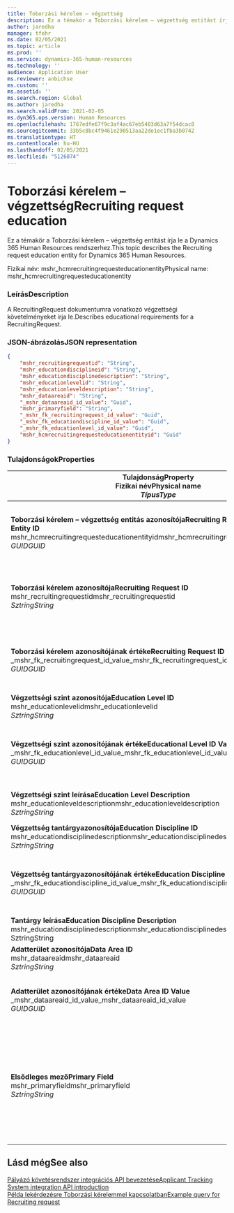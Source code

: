```yaml
---
title: Toborzási kérelem – végzettség
description: Ez a témakör a Toborzási kérelem – végzettség entitást írja le a Dynamics 365 Human Resources rendszerhez.
author: jaredha
manager: tfehr
ms.date: 02/05/2021
ms.topic: article
ms.prod: ''
ms.service: dynamics-365-human-resources
ms.technology: ''
audience: Application User
ms.reviewer: anbichse
ms.custom: ''
ms.assetid: ''
ms.search.region: Global
ms.author: jaredha
ms.search.validFrom: 2021-02-05
ms.dyn365.ops.version: Human Resources
ms.openlocfilehash: 1767edfe67f9c3af4ac67eb5403d63a7f54dcac8
ms.sourcegitcommit: 33b5c8bc4f9461e290513aa22de1ec1fba3b0742
ms.translationtype: HT
ms.contentlocale: hu-HU
ms.lasthandoff: 02/05/2021
ms.locfileid: "5126074"
---
```

# <a name="recruiting-request-education"></a><span data-ttu-id="3f188-103">Toborzási kérelem – végzettség</span><span class="sxs-lookup"><span data-stu-id="3f188-103">Recruiting request education</span></span>

<span data-ttu-id="3f188-104">Ez a témakör a Toborzási kérelem – végzettség entitást írja le a Dynamics 365 Human Resources rendszerhez.</span><span class="sxs-lookup"><span data-stu-id="3f188-104">This topic describes the Recruiting request education entity for Dynamics 365 Human Resources.</span></span>

<span data-ttu-id="3f188-105">Fizikai név: mshr_hcmrecruitingrequesteducationentity</span><span class="sxs-lookup"><span data-stu-id="3f188-105">Physical name: mshr_hcmrecruitingrequesteducationentity</span></span>

### <a name="description"></a><span data-ttu-id="3f188-106">Leírás</span><span class="sxs-lookup"><span data-stu-id="3f188-106">Description</span></span>

<span data-ttu-id="3f188-107">A RecruitingRequest dokumentumra vonatkozó végzettségi követelményeket írja le.</span><span class="sxs-lookup"><span data-stu-id="3f188-107">Describes educational requirements for a RecruitingRequest.</span></span>

### <a name="json-representation"></a><span data-ttu-id="3f188-108">JSON-ábrázolás</span><span class="sxs-lookup"><span data-stu-id="3f188-108">JSON representation</span></span>

```json
{
    "mshr_recruitingrequestid": "String",
    "mshr_educationdisciplineid": "String",
    "mshr_educationdisciplinedescription": "String",
    "mshr_educationlevelid": "String",
    "mshr_educationleveldescription": "String",
    "mshr_dataareaid": "String",
    "_mshr_dataareaid_id_value": "Guid",
    "mshr_primaryfield": "String",
    "_mshr_fk_recruitingrequest_id_value": "Guid",
    "_mshr_fk_educationdiscipline_id_value": "Guid",
    "_mshr_fk_educationlevel_id_value": "Guid",
    "mshr_hcmrecruitingrequesteducationentityid": "Guid"
}
```

### <a name="properties"></a><span data-ttu-id="3f188-109">Tulajdonságok</span><span class="sxs-lookup"><span data-stu-id="3f188-109">Properties</span></span>

| <span data-ttu-id="3f188-110">Tulajdonság</span><span class="sxs-lookup"><span data-stu-id="3f188-110">Property</span></span><br><span data-ttu-id="3f188-111">**Fizikai név**</span><span class="sxs-lookup"><span data-stu-id="3f188-111">**Physical name**</span></span><br><span data-ttu-id="3f188-112">**_Típus_**</span><span class="sxs-lookup"><span data-stu-id="3f188-112">**_Type_**</span></span> | <span data-ttu-id="3f188-113">Használat</span><span class="sxs-lookup"><span data-stu-id="3f188-113">Use</span></span> | <span data-ttu-id="3f188-114">Leírás</span><span class="sxs-lookup"><span data-stu-id="3f188-114">Description</span></span> |
| --- | --- | --- |
| <span data-ttu-id="3f188-115">**Toborzási kérelem – végzettség entitás azonosítója**</span><span class="sxs-lookup"><span data-stu-id="3f188-115">**Recruiting Request Education Entity ID**</span></span><br><span data-ttu-id="3f188-116">mshr_hcmrecruitingrequesteducationentityid</span><span class="sxs-lookup"><span data-stu-id="3f188-116">mshr_hcmrecruitingrequesteducationentityid</span></span><br><span data-ttu-id="3f188-117">*GUID*</span><span class="sxs-lookup"><span data-stu-id="3f188-117">*GUID*</span></span> | <span data-ttu-id="3f188-118">Írásvédett</span><span class="sxs-lookup"><span data-stu-id="3f188-118">Read-only</span></span><br><span data-ttu-id="3f188-119">Szükséges</span><span class="sxs-lookup"><span data-stu-id="3f188-119">Required</span></span> | <span data-ttu-id="3f188-120">A Toborzási kérelem – végzettség rekord rendszer által generált egyedi azonosítója.</span><span class="sxs-lookup"><span data-stu-id="3f188-120">System-generated unique identifier for the Recruiting Request Education record.</span></span> |
| <span data-ttu-id="3f188-121">**Toborzási kérelem azonosítója**</span><span class="sxs-lookup"><span data-stu-id="3f188-121">**Recruiting Request ID**</span></span><br><span data-ttu-id="3f188-122">mshr_recruitingrequestid</span><span class="sxs-lookup"><span data-stu-id="3f188-122">mshr_recruitingrequestid</span></span><br><span data-ttu-id="3f188-123">*Sztring*</span><span class="sxs-lookup"><span data-stu-id="3f188-123">*String*</span></span> | <span data-ttu-id="3f188-124">Írás egyszer</span><span class="sxs-lookup"><span data-stu-id="3f188-124">Write-once</span></span><br><span data-ttu-id="3f188-125">Szükséges</span><span class="sxs-lookup"><span data-stu-id="3f188-125">Required</span></span> | <span data-ttu-id="3f188-126">A kapcsolódó toborzási kérelem felhasználó által olvasható egyedi azonosítója.</span><span class="sxs-lookup"><span data-stu-id="3f188-126">The user-readable unique identifier of the related recruiting request.</span></span> |
| <span data-ttu-id="3f188-127">**Toborzási kérelem azonosítójának értéke**</span><span class="sxs-lookup"><span data-stu-id="3f188-127">**Recruiting Request ID Value**</span></span><br><span data-ttu-id="3f188-128">_mshr_fk_recruitingrequest_id_value</span><span class="sxs-lookup"><span data-stu-id="3f188-128">_mshr_fk_recruitingrequest_id_value</span></span><br><span data-ttu-id="3f188-129">*GUID*</span><span class="sxs-lookup"><span data-stu-id="3f188-129">*GUID*</span></span> | <span data-ttu-id="3f188-130">Írásvédett</span><span class="sxs-lookup"><span data-stu-id="3f188-130">Read-only</span></span><br><span data-ttu-id="3f188-131">Szükséges</span><span class="sxs-lookup"><span data-stu-id="3f188-131">Required</span></span><br><span data-ttu-id="3f188-132">Idegen kulcs: mshr_hcmrecruitingrequestentityid / mshr_hcmrecruitingrequestentity</span><span class="sxs-lookup"><span data-stu-id="3f188-132">Foreign key: mshr_hcmrecruitingrequestentityid of mshr_hcmrecruitingrequestentity</span></span> | <span data-ttu-id="3f188-133">A kapcsolódó toborzási kérelem rendszer által generált egyedi azonosítója.</span><span class="sxs-lookup"><span data-stu-id="3f188-133">System-generated unique identifier of the related recruiting request.</span></span> |
| <span data-ttu-id="3f188-134">**Végzettségi szint azonosítója**</span><span class="sxs-lookup"><span data-stu-id="3f188-134">**Education Level ID**</span></span><br><span data-ttu-id="3f188-135">mshr_educationlevelid</span><span class="sxs-lookup"><span data-stu-id="3f188-135">mshr_educationlevelid</span></span><br><span data-ttu-id="3f188-136">*Sztring*</span><span class="sxs-lookup"><span data-stu-id="3f188-136">*String*</span></span> | <span data-ttu-id="3f188-137">Írás egyszer</span><span class="sxs-lookup"><span data-stu-id="3f188-137">Write-once</span></span><br><span data-ttu-id="3f188-138">Szükséges</span><span class="sxs-lookup"><span data-stu-id="3f188-138">Required</span></span> | <span data-ttu-id="3f188-139">A szükséges végzettségi szint.</span><span class="sxs-lookup"><span data-stu-id="3f188-139">The level of education required.</span></span> |
| <span data-ttu-id="3f188-140">**Végzettségi szint azonosítójának értéke**</span><span class="sxs-lookup"><span data-stu-id="3f188-140">**Educational Level ID Value**</span></span><br><span data-ttu-id="3f188-141">_mshr_fk_educationlevel_id_value</span><span class="sxs-lookup"><span data-stu-id="3f188-141">_mshr_fk_educationlevel_id_value</span></span><br><span data-ttu-id="3f188-142">*GUID*</span><span class="sxs-lookup"><span data-stu-id="3f188-142">*GUID*</span></span> | <span data-ttu-id="3f188-143">Írásvédett</span><span class="sxs-lookup"><span data-stu-id="3f188-143">Read-only</span></span><br><span data-ttu-id="3f188-144">Szükséges</span><span class="sxs-lookup"><span data-stu-id="3f188-144">Required</span></span><br><span data-ttu-id="3f188-145">Idegen kulcs: mshr_hcmeducationlevelentityid / mshr_hcmeducationlevelentity</span><span class="sxs-lookup"><span data-stu-id="3f188-145">Foreign key: mshr_hcmeducationlevelentityid of mshr_hcmeducationlevelentity</span></span> | <span data-ttu-id="3f188-146">A szükséges végzettségi szint rendszer által generált egyedi azonosítója.</span><span class="sxs-lookup"><span data-stu-id="3f188-146">System-generated unique identifier of the level of education required.</span></span> |
| <span data-ttu-id="3f188-147">**Végzettségi szint leírása**</span><span class="sxs-lookup"><span data-stu-id="3f188-147">**Education Level Description**</span></span><br><span data-ttu-id="3f188-148">mshr_educationleveldescription</span><span class="sxs-lookup"><span data-stu-id="3f188-148">mshr_educationleveldescription</span></span><br><span data-ttu-id="3f188-149">*Sztring*</span><span class="sxs-lookup"><span data-stu-id="3f188-149">*String*</span></span> | <span data-ttu-id="3f188-150">Írásvédett</span><span class="sxs-lookup"><span data-stu-id="3f188-150">Read-only</span></span><br><span data-ttu-id="3f188-151">Szükséges</span><span class="sxs-lookup"><span data-stu-id="3f188-151">Required</span></span> | <span data-ttu-id="3f188-152">A szakértelemhez szükséges szint leírása.</span><span class="sxs-lookup"><span data-stu-id="3f188-152">The description of the level required for the skill.</span></span> |
| <span data-ttu-id="3f188-153">**Végzettség tantárgyazonosítója**</span><span class="sxs-lookup"><span data-stu-id="3f188-153">**Education Discipline ID**</span></span><br><span data-ttu-id="3f188-154">mshr_educationdisciplinedescription</span><span class="sxs-lookup"><span data-stu-id="3f188-154">mshr_educationdisciplinedescription</span></span><br><span data-ttu-id="3f188-155">*Sztring*</span><span class="sxs-lookup"><span data-stu-id="3f188-155">*String*</span></span> | <span data-ttu-id="3f188-156">Írás egyszer</span><span class="sxs-lookup"><span data-stu-id="3f188-156">Write-once</span></span><br><span data-ttu-id="3f188-157">Szükséges</span><span class="sxs-lookup"><span data-stu-id="3f188-157">Required</span></span> | <span data-ttu-id="3f188-158">Tantárgyterület.</span><span class="sxs-lookup"><span data-stu-id="3f188-158">The area of educational discipline.</span></span> |
| <span data-ttu-id="3f188-159">**Végzettség tantárgyazonosítójának értéke**</span><span class="sxs-lookup"><span data-stu-id="3f188-159">**Education Discipline ID Value**</span></span><br><span data-ttu-id="3f188-160">_mshr_fk_educationdiscipline_id_value</span><span class="sxs-lookup"><span data-stu-id="3f188-160">_mshr_fk_educationdiscipline_id_value</span></span><br><span data-ttu-id="3f188-161">*GUID*</span><span class="sxs-lookup"><span data-stu-id="3f188-161">*GUID*</span></span> | <span data-ttu-id="3f188-162">Írásvédett</span><span class="sxs-lookup"><span data-stu-id="3f188-162">Read-only</span></span><br><span data-ttu-id="3f188-163">Szükséges</span><span class="sxs-lookup"><span data-stu-id="3f188-163">Required</span></span><br><span data-ttu-id="3f188-164">Idegen kulcs: mshr_hcmeducationdisciplineentityid / mshr_hcmeducationdisciplineentity</span><span class="sxs-lookup"><span data-stu-id="3f188-164">Foreign key: mshr_hcmeducationdisciplineentityid of mshr_hcmeducationdisciplineentity</span></span> | <span data-ttu-id="3f188-165">A tantárgyterület rendszer által generált egyedi azonosítója.</span><span class="sxs-lookup"><span data-stu-id="3f188-165">System-generated unique identifier of the area of educational discipline.</span></span> |
| <span data-ttu-id="3f188-166">**Tantárgy leírása**</span><span class="sxs-lookup"><span data-stu-id="3f188-166">**Education Discipline Description**</span></span><br><span data-ttu-id="3f188-167">mshr_educationdisciplinedescription</span><span class="sxs-lookup"><span data-stu-id="3f188-167">mshr_educationdisciplinedescription</span></span><br><span data-ttu-id="3f188-168">Sztring</span><span class="sxs-lookup"><span data-stu-id="3f188-168">String</span></span> | <span data-ttu-id="3f188-169">Írásvédett</span><span class="sxs-lookup"><span data-stu-id="3f188-169">Read-only</span></span><br><span data-ttu-id="3f188-170">Szükséges</span><span class="sxs-lookup"><span data-stu-id="3f188-170">Required</span></span> | <span data-ttu-id="3f188-171">A tantárgyterület leírása.</span><span class="sxs-lookup"><span data-stu-id="3f188-171">The description of the area of educational discipline.</span></span> |
| <span data-ttu-id="3f188-172">**Adatterület azonosítója**</span><span class="sxs-lookup"><span data-stu-id="3f188-172">**Data Area ID**</span></span><br><span data-ttu-id="3f188-173">mshr_dataareaid</span><span class="sxs-lookup"><span data-stu-id="3f188-173">mshr_dataareaid</span></span><br><span data-ttu-id="3f188-174">*Sztring*</span><span class="sxs-lookup"><span data-stu-id="3f188-174">*String*</span></span> | <span data-ttu-id="3f188-175">Olvasás/írás</span><span class="sxs-lookup"><span data-stu-id="3f188-175">Read/write</span></span><br><span data-ttu-id="3f188-176">Választható</span><span class="sxs-lookup"><span data-stu-id="3f188-176">Optional</span></span> | <span data-ttu-id="3f188-177">Megadja a jogi személyt (vállalatot).</span><span class="sxs-lookup"><span data-stu-id="3f188-177">Specifies the legal entity (company).</span></span>|
| <span data-ttu-id="3f188-178">**Adatterület azonosítójának értéke**</span><span class="sxs-lookup"><span data-stu-id="3f188-178">**Data Area ID Value**</span></span><br><span data-ttu-id="3f188-179">_mshr_dataareaid_id_value</span><span class="sxs-lookup"><span data-stu-id="3f188-179">_mshr_dataareaid_id_value</span></span><br><span data-ttu-id="3f188-180">*GUID*</span><span class="sxs-lookup"><span data-stu-id="3f188-180">*GUID*</span></span> | <span data-ttu-id="3f188-181">Írásvédett</span><span class="sxs-lookup"><span data-stu-id="3f188-181">Read-only</span></span><br><span data-ttu-id="3f188-182">Választható</span><span class="sxs-lookup"><span data-stu-id="3f188-182">Optional</span></span><br><span data-ttu-id="3f188-183">Idegen kulcs: cdm_companyid / cdm_company entitás</span><span class="sxs-lookup"><span data-stu-id="3f188-183">Foreign key: cdm_companyid of cdm_company entity</span></span> | <span data-ttu-id="3f188-184">A jogi személyt (vállalatot) azonosító, rendszer által generált GUID-érték.</span><span class="sxs-lookup"><span data-stu-id="3f188-184">System-generated GUID value identifying the legal entity (company).</span></span> |
| <span data-ttu-id="3f188-185">**Elsődleges mező**</span><span class="sxs-lookup"><span data-stu-id="3f188-185">**Primary Field**</span></span><br><span data-ttu-id="3f188-186">mshr_primaryfield</span><span class="sxs-lookup"><span data-stu-id="3f188-186">mshr_primaryfield</span></span><br><span data-ttu-id="3f188-187">*Sztring*</span><span class="sxs-lookup"><span data-stu-id="3f188-187">*String*</span></span> | <span data-ttu-id="3f188-188">Írásvédett</span><span class="sxs-lookup"><span data-stu-id="3f188-188">Read-only</span></span><br><span data-ttu-id="3f188-189">Szükséges</span><span class="sxs-lookup"><span data-stu-id="3f188-189">Required</span></span> | <span data-ttu-id="3f188-190">A toborzási kérelem értékének, a végzettségi szint azonosítójának és a tantárgyazonosítónak összefűzése alternatív módszerként a rekord egyedi azonosítására.</span><span class="sxs-lookup"><span data-stu-id="3f188-190">Concatenation of Recruiting Request value, Education Level ID, and Education Discipline ID as another method to uniquely identify the record.</span></span> |

## <a name="see-also"></a><span data-ttu-id="3f188-191">Lásd még</span><span class="sxs-lookup"><span data-stu-id="3f188-191">See also</span></span>

[<span data-ttu-id="3f188-192">Pályázó követésrendszer integrációs API bevezetése</span><span class="sxs-lookup"><span data-stu-id="3f188-192">Applicant Tracking System integration API introduction</span></span>](hr-admin-integration-ats-api-introduction.md)<br>
[<span data-ttu-id="3f188-193">Példa lekérdezésre Toborzási kérelemmel kapcsolatban</span><span class="sxs-lookup"><span data-stu-id="3f188-193">Example query for Recruiting request</span></span>](hr-admin-integration-ats-api-recruiting-request-example-query.md)

